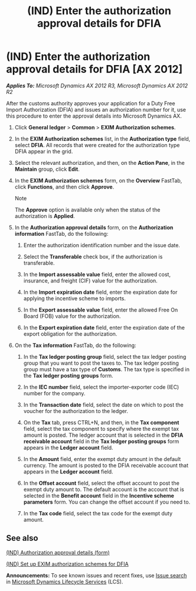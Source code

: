 ﻿---
title: (IND) Enter the authorization approval details for DFIA
TOCTitle: (IND) Enter the authorization approval details for DFIA
ms:assetid: de12cc62-5cad-4cdf-98c9-26121af7136f
ms:mtpsurl: https://technet.microsoft.com/en-us/library/JJ710887(v=AX.60)
ms:contentKeyID: 49386300
ms.date: 04/18/2014
mtps_version: v=AX.60
f1_keywords:
- approval
- (IND)
- India
- DFIA
- authorization approval
---

# (IND) Enter the authorization approval details for DFIA [AX 2012]


_**Applies To:** Microsoft Dynamics AX 2012 R3, Microsoft Dynamics AX 2012 R2_

After the customs authority approves your application for a Duty Free Import Authorization (DFIA) and issues an authorization number for it, use this procedure to enter the approval details into Microsoft Dynamics AX.

1.  Click **General ledger** \> **Common** \> **EXIM Authorization schemes**.

2.  In the **EXIM Authorization schemes** list, in the **Authorization type** field, select **DFIA**. All records that were created for the authorization type DFIA appear in the grid.

3.  Select the relevant authorization, and then, on the **Action Pane**, in the **Maintain** group, click **Edit**.

4.  In the **EXIM Authorization schemes** form, on the **Overview** FastTab, click **Functions**, and then click **Approve**.
    

    > [!NOTE]
    > <P>The <STRONG>Approve</STRONG> option is available only when the status of the authorization is <STRONG>Applied</STRONG>.</P>



5.  In the **Authorization approval details** form, on the **Authorization information** FastTab, do the following:
    
    1.  Enter the authorization identification number and the issue date.
    
    2.  Select the **Transferable** check box, if the authorization is transferable.
    
    3.  In the **Import assessable value** field, enter the allowed cost, insurance, and freight (CIF) value for the authorization.
    
    4.  In the **Import expiration date** field, enter the expiration date for applying the incentive scheme to imports.
    
    5.  In the **Export assessable value** field, enter the allowed Free On Board (FOB) value for the authorization.
    
    6.  In the **Export expiration date** field, enter the expiration date of the export obligation for the authorization.

6.  On the **Tax information** FastTab, do the following:
    
    1.  In the **Tax ledger posting group** field, select the tax ledger posting group that you want to post the taxes to. The tax ledger posting group must have a tax type of **Customs**. The tax type is specified in the **Tax ledger posting groups** form.
    
    2.  In the **IEC number** field, select the importer-exporter code (IEC) number for the company.
    
    3.  In the **Transaction date** field, select the date on which to post the voucher for the authorization to the ledger.
    
    4.  On the **Tax** tab, press CTRL+N, and then, in the **Tax component** field, select the tax component to specify where the exempt tax amount is posted. The ledger account that is selected in the **DFIA receivable account** field in the **Tax ledger posting groups** form appears in the **Ledger account** field.
    
    5.  In the **Amount** field, enter the exempt duty amount in the default currency. The amount is posted to the DFIA receivable account that appears in the **Ledger account** field.
    
    6.  In the **Offset account** field, select the offset account to post the exempt duty amount to. The default account is the account that is selected in the **Benefit account** field in the **Incentive scheme parameters** form. You can change the offset account if you need to.
    
    7.  In the **Tax code** field, select the tax code for the exempt duty amount.

## See also

[(IND) Authorization approval details (form)](https://technet.microsoft.com/en-us/library/jj677814\(v=ax.60\))

[(IND) Set up EXIM authorization schemes for DFIA](ind-set-up-exim-authorization-schemes-for-dfia.md)

  
**Announcements:** To see known issues and recent fixes, use [Issue search](http://go.microsoft.com/fwlink/?linkid=389258) in [Microsoft Dynamics Lifecycle Services](http://go.microsoft.com/fwlink/?linkid=306505) (LCS).

